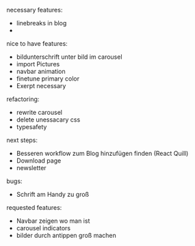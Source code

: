 necessary features:
- linebreaks in blog
- 

nice to have features:
- bildunterschrift unter bild im carousel
- import Pictures
- navbar animation
- finetune primary color
- Exerpt necessary


refactoring:
- rewrite carousel
- delete unessacary css
- typesafety

next steps:
- Besseren workflow zum Blog hinzufügen finden (React Quill)
- Download page
- newsletter
  

bugs:
- Schrift am Handy zu groß


requested features:
- Navbar zeigen wo man ist
- carousel indicators
- bilder durch antippen groß machen
  



  


  



